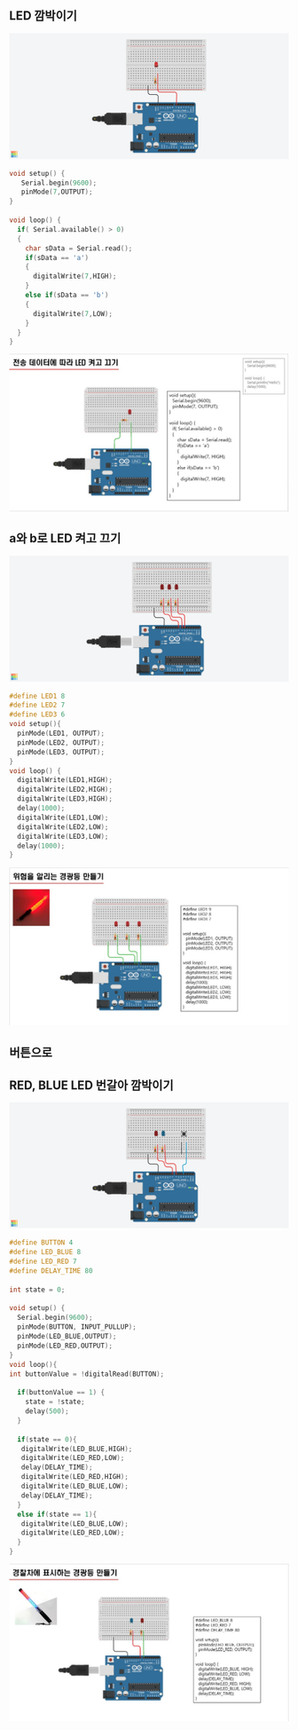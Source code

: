## LED 깜박이기

![](./IMAGES/led00.png)


```c
void setup() {
   Serial.begin(9600);
   pinMode(7,OUTPUT);
}
   
void loop() {
  if( Serial.available() > 0)
  {
    char sData = Serial.read();
    if(sData == 'a')
    {
      digitalWrite(7,HIGH);
    }
    else if(sData == 'b')
    {
      digitalWrite(7,LOW);
    }
  }
}
```
![](./IMAGES/ex12.jpg)

## a와 b로 LED 켜고 끄기

![](./IMAGES/led01.png)


```c
#define LED1 8
#define LED2 7
#define LED3 6
void setup(){
  pinMode(LED1, OUTPUT);
  pinMode(LED2, OUTPUT);
  pinMode(LED3, OUTPUT);
}
void loop() {
  digitalWrite(LED1,HIGH);
  digitalWrite(LED2,HIGH);
  digitalWrite(LED3,HIGH);
  delay(1000);
  digitalWrite(LED1,LOW);
  digitalWrite(LED2,LOW);
  digitalWrite(LED3,LOW);
  delay(1000);
}
```
![](./IMAGES/ex13.jpg)

## 버튼으로 
## RED, BLUE LED 번갈아 깜박이기

![](./IMAGES/led02.png)

```c
#define BUTTON 4
#define LED_BLUE 8
#define LED_RED 7
#define DELAY_TIME 80

int state = 0;

void setup() {
  Serial.begin(9600);
  pinMode(BUTTON, INPUT_PULLUP);
  pinMode(LED_BLUE,OUTPUT);
  pinMode(LED_RED,OUTPUT);
}
void loop(){
int buttonValue = !digitalRead(BUTTON);
  
  if(buttonValue == 1) {
    state = !state;
    delay(500);
  }
  
  if(state == 0){
   digitalWrite(LED_BLUE,HIGH); 
   digitalWrite(LED_RED,LOW);  
   delay(DELAY_TIME);      
   digitalWrite(LED_RED,HIGH); 
   digitalWrite(LED_BLUE,LOW);  
   delay(DELAY_TIME);      
  }
  else if(state == 1){
   digitalWrite(LED_BLUE,LOW);  
   digitalWrite(LED_RED,LOW);   
  }  
}
```
![](./IMAGES/ex14.jpg)


